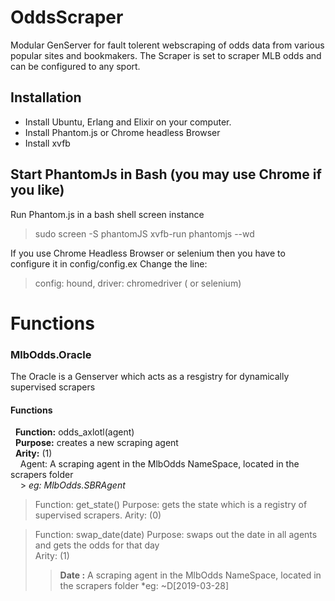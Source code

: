 # OddsScraper
Modular GenServer for fault tolerent webscraping of odds data from various popular sites and bookmakers.
The Scraper is set to scraper MLB odds and can be configured to any sport.

## Installation
* Install Ubuntu, Erlang and Elixir on your computer.
* Install Phantom.js or Chrome headless Browser
* Install xvfb

## Start PhantomJs in Bash (you may use Chrome if you like) 
Run Phantom.js in a bash shell screen instance

> sudo screen -S phantomJS
> <screen> xvfb-run phantomjs --wd
 
If you use Chrome Headless Browser or selenium then you have to configure it in config/config.ex
Change the line: 

> config: hound, driver: chromedriver ( or selenium)

# Functions

### MlbOdds.Oracle
The Oracle is a Genserver which acts as a resgistry for dynamically supervised scrapers

#### Functions

&nbsp;&nbsp;**Function:** odds_axlotl(agent)  
&nbsp;&nbsp;**Purpose:**  creates a new scraping agent  
&nbsp;&nbsp;**Arity:** (1)  
&nbsp;&nbsp;&nbsp;&nbsp;Agent:  A scraping agent in the MlbOdds NameSpace,  located in the scrapers folder  
&nbsp;&nbsp;&nbsp;&nbsp;> *eg:  MlbOdds.SBRAgent*  

> Function: get_state()
> Purpose:  gets the state which is a registry of supervised scrapers. 
> Arity: (0)


> Function: swap_date(date)
> Purpose: swaps out the date in all agents and gets the odds for that day  
> Arity: (1)
>> **Date <sigil>:**  A scraping agent in the MlbOdds NameSpace,  located in the scrapers folder
>> *eg:  ~D[2019-03-28]
